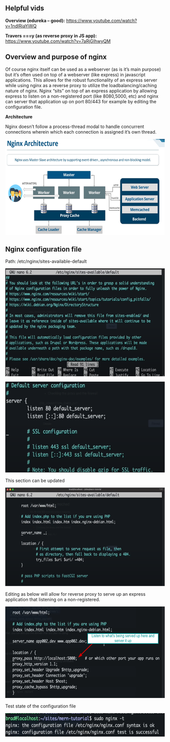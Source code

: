 ## Helpful vids

**Overview (edureka – good):**
<https://www.youtube.com/watch?v=1ndlRiaYiWQ>

**Travers ===y (as reverse proxy in JS app):**
<https://www.youtube.com/watch?v=7aRjGIhwyQM>

## Overview and purpose of nginx

Of course nginx itself can be used as a webserver (as is it’s main
purpose) but it’s often used on top of a webserver (like express) in
javascript applications. This allows for the robust functionality of an
express server while using nginx as a reverse proxy to utilize the
loadbalancing/caching nature of nginx. Nginx “sits” on top of an express
application by allowing express to listen on a non-registered port (like
8080,5000, etc) and nginx can server that application up on port 80/443
for example by editing the configuration file.

**Architecture**

Nginx doesn’t follow a process-thread modal to handle concurrent
connections wherein which each connection is assigned it’s own thread.

<img src="./media/image1.png" style="width:6.5in;height:3.16667in"
alt="Diagram Description automatically generated" />

## Nginx configuration file

Path: /etc/nginx/sites-available-default

<img src="./media/image2.png" style="width:6.5in;height:3.54861in"
alt="Text Description automatically generated" />

<img src="./media/image3.png" style="width:6.5in;height:2.98472in"
alt="Text Description automatically generated" />

This section can be updated

<img src="./media/image4.png" style="width:6.5in;height:3.24514in"
alt="Text Description automatically generated" />

Editing as below will allow for reverse proxy to serve up an express
application that listening on a non-registered.

<img src="./media/image5.png" style="width:6.5in;height:3.00903in"
alt="Text Description automatically generated" />

Test state of the configuration file

<img src="./media/image6.png" style="width:6.5in;height:0.76736in" />
